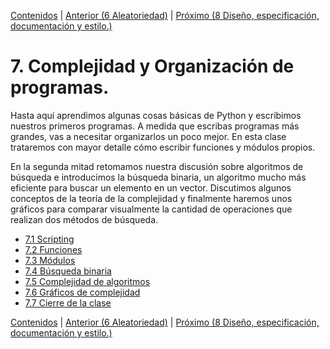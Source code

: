 [Contenidos](../Contenidos.md) \| [Anterior (6 Aleatoriedad)](../06_Aleatoriedad/00_Resumen.md) \| [Próximo (8 Diseño, especificación, documentación y estilo.)](../08_Diseño_y_Especificacion/00_Resumen.md)

# 7. Complejidad y Organización de programas.

Hasta aquí aprendimos algunas cosas básicas de Python y escribimos nuestros primeros programas. A medida que escribas programas más grandes, vas a necesitar organizarlos un poco mejor. En esta clase trataremos con mayor detalle cómo escribir funciones y módulos propios.

En la segunda mitad retomamos nuestra discusión sobre algoritmos de búsqueda e introducimos la búsqueda binaria, un algoritmo mucho más eficiente para buscar un elemento en un vector. Discutimos algunos conceptos de la teoría de la complejidad y finalmente haremos unos gráficos para comparar visualmente la cantidad de operaciones que realizan dos métodos de búsqueda. 




* [7.1 Scripting](01_Scripts.md)
* [7.2 Funciones](02_Funciones.md)
* [7.3 Módulos](03_Modulos.md)
* [7.4 Búsqueda binaria](04_BusqBinaria.md)
* [7.5 Complejidad de algoritmos](05_Complejidad.md)
* [7.6 Gráficos de complejidad](06_graficos_de_complejidad.md)
* [7.7 Cierre de la clase](07_Cierre.md)


[Contenidos](../Contenidos.md) \| [Anterior (6 Aleatoriedad)](../06_Aleatoriedad/00_Resumen.md) \| [Próximo (8 Diseño, especificación, documentación y estilo.)](../08_Diseño_y_Especificacion/00_Resumen.md)
